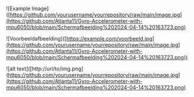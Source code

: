 ![Example Image]([https://github.com/yourusername/yourrepository/raw/main/image.jpg](https://github.com/Atlanta11/Gyro-Accelerometer-with-mpu6050/blob/main/Schermafbeelding%202024-04-14%20163723.png)

![Voorbeeldafbeelding]([https://example.com/voorbeeld.jpg](https://github.com/yourusername/yourrepository/raw/main/image.jpg](https://github.com/Atlanta11/Gyro-Accelerometer-with-mpu6050/blob/main/Schermafbeelding%202024-04-14%20163723.png))


![alt text]([http://url/to/img.png](https://github.com/yourusername/yourrepository/raw/main/image.jpg](https://github.com/Atlanta11/Gyro-Accelerometer-with-mpu6050/blob/main/Schermafbeelding%202024-04-14%20163723.png)
